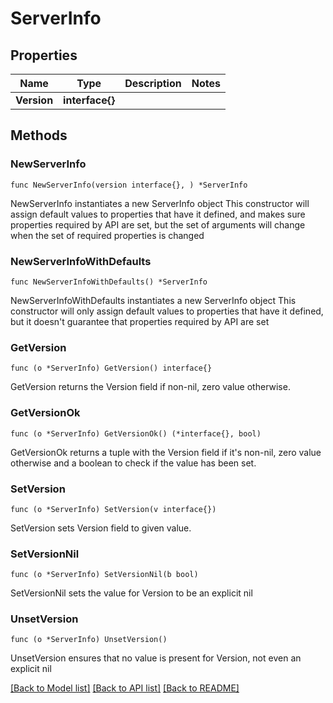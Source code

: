 # ServerInfo

## Properties

Name | Type | Description | Notes
------------ | ------------- | ------------- | -------------
**Version** | **interface{}** |  |

## Methods

### NewServerInfo

`func NewServerInfo(version interface{}, ) *ServerInfo`

NewServerInfo instantiates a new ServerInfo object
This constructor will assign default values to properties that have it defined,
and makes sure properties required by API are set, but the set of arguments
will change when the set of required properties is changed

### NewServerInfoWithDefaults

`func NewServerInfoWithDefaults() *ServerInfo`

NewServerInfoWithDefaults instantiates a new ServerInfo object
This constructor will only assign default values to properties that have it defined,
but it doesn't guarantee that properties required by API are set

### GetVersion

`func (o *ServerInfo) GetVersion() interface{}`

GetVersion returns the Version field if non-nil, zero value otherwise.

### GetVersionOk

`func (o *ServerInfo) GetVersionOk() (*interface{}, bool)`

GetVersionOk returns a tuple with the Version field if it's non-nil, zero value otherwise
and a boolean to check if the value has been set.

### SetVersion

`func (o *ServerInfo) SetVersion(v interface{})`

SetVersion sets Version field to given value.


### SetVersionNil

`func (o *ServerInfo) SetVersionNil(b bool)`

 SetVersionNil sets the value for Version to be an explicit nil

### UnsetVersion
`func (o *ServerInfo) UnsetVersion()`

UnsetVersion ensures that no value is present for Version, not even an explicit nil

[[Back to Model list]](../README.md#documentation-for-models) [[Back to API list]](../README.md#documentation-for-api-endpoints) [[Back to README]](../README.md)
